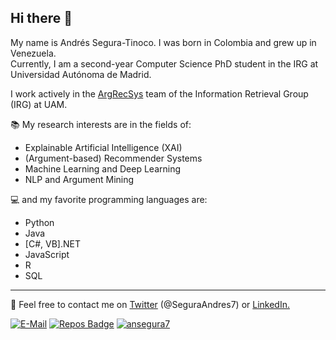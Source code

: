 ## Hi there 👋

My name is Andrés Segura-Tinoco. I was born in Colombia and grew up in Venezuela.  
Currently, I am a second-year Computer Science PhD student in the IRG at Universidad Autónoma de Madrid.

I work actively in the <a href="https://github.com/argrecsys">ArgRecSys</a> team of the Information Retrieval Group (IRG) at UAM.

:books: My research interests are in the fields of:
- Explainable Artificial Intelligence (XAI)
- (Argument-based) Recommender Systems
- Machine Learning and Deep Learning
- NLP and Argument Mining

:computer: and my favorite programming languages are:
- Python
- Java
- [C#, VB].NET
- JavaScript
- R
- SQL
---

:email: Feel free to contact me on <a href="https://twitter.com/SeguraAndres7" target="_blank">Twitter</a> (@SeguraAndres7) or <a href="https://www.linkedin.com/in/andres-segura-tinoco/" target="_blank" >LinkedIn.

[![E-Mail](https://img.shields.io/badge/email-reveal-2a8?logo=gmail&logoColor=white)](https://mailhide.io/e/P7Q1ZFUl)
[![Repos Badge](https://badges.pufler.dev/repos/ansegura7)](https://github.com/ansegura7?tab=repositories)
[![ansegura7](https://komarev.com/ghpvc/?username=ansegura7)](https://ansegura7.github.io/)

<!--
**ansegura7/ansegura7** is a ✨ _special_ ✨ repository because its `README.md` (this file) appears on your GitHub profile.

Here are some ideas to get you started:

- 🔭 I’m currently working on ...
- 🌱 I’m currently learning ...
- 👯 I’m looking to collaborate on ...
- 🤔 I’m looking for help with ...
- 💬 Ask me about ...
- 📫 How to reach me: ...
- 😄 Pronouns: ...
- ⚡ Fun fact: ...
-->
